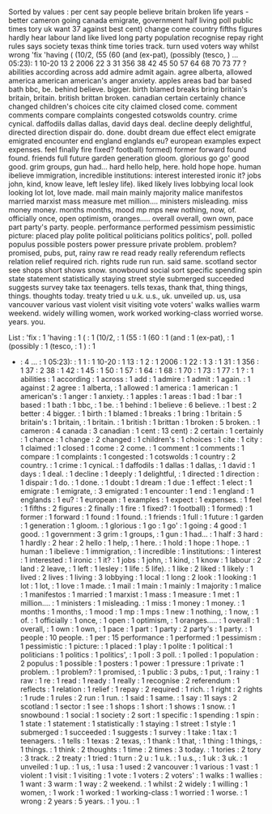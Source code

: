 Sorted by values :
per cent say people believe britain broken life years - better cameron going canada emigrate, government half living poll public times tory uk want 37 against best cent) change come country fifths figures hardly hear labour land like lived long party population recognise repay right rules says society texas think time tories track. turn used voters way whilst wrong 'fix 'having ( (10/2, (55 (60 (and (ex-pat), (possibly (tesco, ) ... 05:23): 1 10-20 13 2 2006 22 3 31 356 38 42 45 50 57 64 68 70 73 77 ? abilities according across add admire admit again. agree alberta, allowed america american american's anger anxiety. apples areas bad bar based bath bbc, be. behind believe. bigger. birth blamed breaks bring britain's britain, britain. british brittan broken. canadian certain certainly chance changed children's choices cite city claimed closed come. comment comments compare complaints congested cotswolds country. crime cynical. daffodils dallas dallas, david days deal. decline deeply delightful, directed direction dispair do. done. doubt dream due effect elect emigrate emigrated encounter end england englands eu? european examples expect expenses. feel finally fire fixed? football) formed) former forward found found. friends full future garden generation gloom. glorious go go' good good. grim groups, gun had... hard hello help, here. hold hope hope. human ibelieve immigration, incredible institutions: interest interested ironic it? jobs john, kind, know leave, left lesley life). liked likely lives lobbying local look looking lot lot, love made. mail main mainly majority malice manifestos married marxist mass measure met million.... ministers misleading. miss money money. months months, mood mp mps new nothing, now, of. officially once, open optimism, oranges..... overall overall, own own, pace part party's party. people. performance performed pessimism pessimistic picture: placed play polite political politicians politics politics', poll. polled populus possible posters power pressure private problem. problem? promised, pubs, put, rainy raw re read ready really referendum reflects relation relief required rich. rights rude run run. said same. scotland sector see shops short shows snow. snowbound social sort specific spending spin state statement statistically staying street style submerged succeeded suggests survey take tax teenagers. tells texas, thank that, thing things, things. thoughts today. treaty tried u u.k. u.s., uk. unveiled up. us, usa vancouver various vast violent visit visiting vote voters' walks wallies warm weekend. widely willing women, work worked working-class worried worse. years. you. 

List :
'fix : 1
'having : 1
( : 1
(10/2, : 1
(55 : 1
(60 : 1
(and : 1
(ex-pat), : 1
(possibly : 1
(tesco, : 1
) : 1
- : 4
... : 1
05:23): : 1
1 : 1
10-20 : 1
13 : 1
2 : 1
2006 : 1
22 : 1
3 : 1
31 : 1
356 : 1
37 : 2
38 : 1
42 : 1
45 : 1
50 : 1
57 : 1
64 : 1
68 : 1
70 : 1
73 : 1
77 : 1
? : 1
abilities : 1
according : 1
across : 1
add : 1
admire : 1
admit : 1
again. : 1
against : 2
agree : 1
alberta, : 1
allowed : 1
america : 1
american : 1
american's : 1
anger : 1
anxiety. : 1
apples : 1
areas : 1
bad : 1
bar : 1
based : 1
bath : 1
bbc, : 1
be. : 1
behind : 1
believe : 6
believe. : 1
best : 2
better : 4
bigger. : 1
birth : 1
blamed : 1
breaks : 1
bring : 1
britain : 5
britain's : 1
britain, : 1
britain. : 1
british : 1
brittan : 1
broken : 5
broken. : 1
cameron : 4
canada : 3
canadian : 1
cent : 13
cent) : 2
certain : 1
certainly : 1
chance : 1
change : 2
changed : 1
children's : 1
choices : 1
cite : 1
city : 1
claimed : 1
closed : 1
come : 2
come. : 1
comment : 1
comments : 1
compare : 1
complaints : 1
congested : 1
cotswolds : 1
country : 2
country. : 1
crime : 1
cynical. : 1
daffodils : 1
dallas : 1
dallas, : 1
david : 1
days : 1
deal. : 1
decline : 1
deeply : 1
delightful, : 1
directed : 1
direction : 1
dispair : 1
do. : 1
done. : 1
doubt : 1
dream : 1
due : 1
effect : 1
elect : 1
emigrate : 1
emigrate, : 3
emigrated : 1
encounter : 1
end : 1
england : 1
englands : 1
eu? : 1
european : 1
examples : 1
expect : 1
expenses. : 1
feel : 1
fifths : 2
figures : 2
finally : 1
fire : 1
fixed? : 1
football) : 1
formed) : 1
former : 1
forward : 1
found : 1
found. : 1
friends : 1
full : 1
future : 1
garden : 1
generation : 1
gloom. : 1
glorious : 1
go : 1
go' : 1
going : 4
good : 1
good. : 1
government : 3
grim : 1
groups, : 1
gun : 1
had... : 1
half : 3
hard : 1
hardly : 2
hear : 2
hello : 1
help, : 1
here. : 1
hold : 1
hope : 1
hope. : 1
human : 1
ibelieve : 1
immigration, : 1
incredible : 1
institutions: : 1
interest : 1
interested : 1
ironic : 1
it? : 1
jobs : 1
john, : 1
kind, : 1
know : 1
labour : 2
land : 2
leave, : 1
left : 1
lesley : 1
life : 5
life). : 1
like : 2
liked : 1
likely : 1
lived : 2
lives : 1
living : 3
lobbying : 1
local : 1
long : 2
look : 1
looking : 1
lot : 1
lot, : 1
love : 1
made. : 1
mail : 1
main : 1
mainly : 1
majority : 1
malice : 1
manifestos : 1
married : 1
marxist : 1
mass : 1
measure : 1
met : 1
million.... : 1
ministers : 1
misleading. : 1
miss : 1
money : 1
money. : 1
months : 1
months, : 1
mood : 1
mp : 1
mps : 1
new : 1
nothing, : 1
now, : 1
of. : 1
officially : 1
once, : 1
open : 1
optimism, : 1
oranges..... : 1
overall : 1
overall, : 1
own : 1
own, : 1
pace : 1
part : 1
party : 2
party's : 1
party. : 1
people : 10
people. : 1
per : 15
performance : 1
performed : 1
pessimism : 1
pessimistic : 1
picture: : 1
placed : 1
play : 1
polite : 1
political : 1
politicians : 1
politics : 1
politics', : 1
poll : 3
poll. : 1
polled : 1
population : 2
populus : 1
possible : 1
posters : 1
power : 1
pressure : 1
private : 1
problem. : 1
problem? : 1
promised, : 1
public : 3
pubs, : 1
put, : 1
rainy : 1
raw : 1
re : 1
read : 1
ready : 1
really : 1
recognise : 2
referendum : 1
reflects : 1
relation : 1
relief : 1
repay : 2
required : 1
rich. : 1
right : 2
rights : 1
rude : 1
rules : 2
run : 1
run. : 1
said : 1
same. : 1
say : 11
says : 2
scotland : 1
sector : 1
see : 1
shops : 1
short : 1
shows : 1
snow. : 1
snowbound : 1
social : 1
society : 2
sort : 1
specific : 1
spending : 1
spin : 1
state : 1
statement : 1
statistically : 1
staying : 1
street : 1
style : 1
submerged : 1
succeeded : 1
suggests : 1
survey : 1
take : 1
tax : 1
teenagers. : 1
tells : 1
texas : 2
texas, : 1
thank : 1
that, : 1
thing : 1
things, : 1
things. : 1
think : 2
thoughts : 1
time : 2
times : 3
today. : 1
tories : 2
tory : 3
track. : 2
treaty : 1
tried : 1
turn : 2
u : 1
u.k. : 1
u.s., : 1
uk : 3
uk. : 1
unveiled : 1
up. : 1
us, : 1
usa : 1
used : 2
vancouver : 1
various : 1
vast : 1
violent : 1
visit : 1
visiting : 1
vote : 1
voters : 2
voters' : 1
walks : 1
wallies : 1
want : 3
warm : 1
way : 2
weekend. : 1
whilst : 2
widely : 1
willing : 1
women, : 1
work : 1
worked : 1
working-class : 1
worried : 1
worse. : 1
wrong : 2
years : 5
years. : 1
you. : 1
